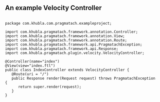 An example Velocity Controller
------------------------

<pre><code>
package com.khubla.com.pragmatach.exampleproject;

import com.khubla.pragmatach.framework.annotation.Controller;
import com.khubla.pragmatach.framework.annotation.View;
import com.khubla.pragmatach.framework.annotation.Route;
import com.khubla.pragmatach.framework.api.PragmatachException;
import com.khubla.pragmatach.framework.api.Response;
import com.khubla.pragmatach.plugin.velocity.VelocityController;

@Controller(name="index")
@View(view="index.ftl")
public class IndexController extends VelocityController {   
   @Route(uri = "/")
   public Response render(Request request) throws PragmatachException {
      return super.render(request);
   }
}
</code></pre>